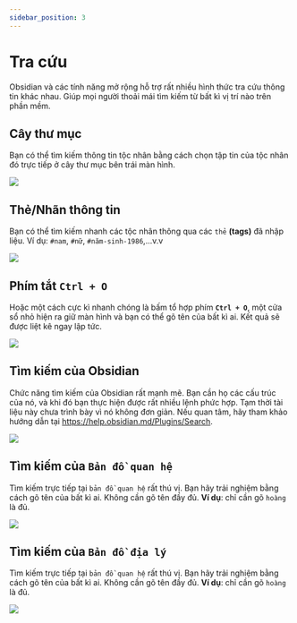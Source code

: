 ```yaml
---
sidebar_position: 3
---
```


# Tra cứu

Obsidian và các tính năng mở rộng hỗ trợ rất nhiều hình thức tra cứu thông tin khác nhau. Giúp mọi người thoải mái tìm kiếm từ bất kì vị trí nào trên phần mềm.

## Cây thư mục

Bạn có thể tìm kiếm thông tin tộc nhân bằng cách chọn tập tin của tộc nhân đó trực tiếp ở cây thư mục bên trái màn hình.

<div style={{textAlign: 'center'}}>

![](images/tra-cuu-cay-thu-muc.png)

</div>

## Thẻ/Nhãn thông tin

Bạn có thể tìm kiếm nhanh các tộc nhân thông qua các `thẻ` **(tags)** đã nhập liệu. Ví dụ: `#nam`, `#nữ`, `#năm-sinh-1986`,...v.v

<div style={{textAlign: 'center'}}>

![](images/tra-cuu-the.png)

</div>

## Phím tắt `Ctrl + O`

Hoặc một cách cực kì nhanh chóng là bấm tổ hợp phím **`Ctrl + O`**, một cửa sổ nhỏ hiện ra giữ màn hình và bạn có thể gõ tên của bất kì ai. Kết quả sẽ được liệt kê ngay lập tức.

<div style={{textAlign: 'center'}}>

![](images/tra-cuu-ctrl-o.png)

</div>

## Tìm kiếm của Obsidian

Chức năng tìm kiếm của Obsidian rất mạnh mẽ. Bạn cần họ các cấu trúc của nó, và khi đó bạn thực hiện được rất nhiều lệnh phức hợp. Tạm thời tài liệu này chưa trình bày vì nó không đơn giản. Nếu quan tâm, hãy tham khảo hướng dẫn tại https://help.obsidian.md/Plugins/Search.

<div style={{textAlign: 'center'}}>

![](images/tra-cuu-obsidian.png)

</div>

## Tìm kiếm của `Bản đồ quan hệ`

Tìm kiếm trực tiếp tại `bản đồ quan hệ` rất thú vị. Bạn hãy trải nghiệm bằng cách gõ tên của bất kì ai. Không cần gõ tên đầy đủ. **Ví dụ**: chỉ cần gõ `hoàng` là đủ.

<div style={{textAlign: 'center'}}>

![](images/tra-cuu-ban-do-quan-he.png)

</div>

## Tìm kiếm của `Bản đồ địa lý`

Tìm kiếm trực tiếp tại `bản đồ quan hệ` rất thú vị. Bạn hãy trải nghiệm bằng cách gõ tên của bất kì ai. Không cần gõ tên đầy đủ. **Ví dụ**: chỉ cần gõ `hoàng` là đủ.

<div style={{textAlign: 'center'}}>

![](images/tra-cuu-ban-do-dia-ly.png)

</div>